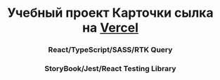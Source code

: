<h1 align="center">Учебный проект Карточки сылка на <a href="https://pet-cards.vercel.app/" target="_blank">Vercel</a> 
<h3 align="center">React/TypeScript/SASS/RTK Query</h3>
<h3 align="center">StoryBook/Jest/React Testing Library</h3>
